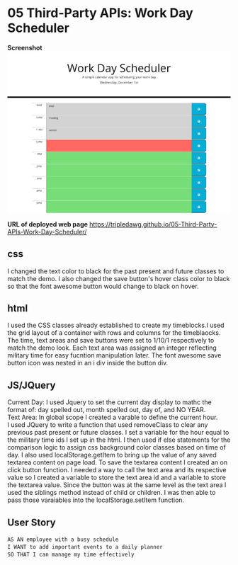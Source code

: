 # 05 Third-Party APIs: Work Day Scheduler

**Screenshot**  
![](/assets/work-day-planner-screenshot-800x800.png)

**URL of deployed web page**
https://tripledawg.github.io/05-Third-Party-APIs-Work-Day-Scheduler/


## css
 I changed the text color to black for the past present and future classes to match the demo.  I also changed the save button's hover class color to black so that the font awesome button would change to black on hover.  

## html
I used the CSS classes already established to create my timeblocks.I used the grid layout of a container with rows and columns for the timeblaocks.  The time, text areas and save buttons were set to 1/10/1 respectively to match the demo look.  Each text area was assigned an integer reflecting military time for easy fucntion manipulation later.  The font awesome save button icon was nested in an i div inside the button div.  

## JS/JQuery
Current Day: 
I used Jquery to set the current day display to mathc the format of: day spelled out, month spelled out, day of, and NO YEAR.  
Text Area: 
In global scope I created a varable to define the current hour.  
I used JQuery to write a function that used removeClass to clear any previous past present or future classes.  I set a variable for the hour equal to the military time ids I set up in the html.  I then used if else statements for the comparison logic to assign css background color classes based on time of day.  I also used localStorage.getItem to bring up the value of any saved textarea content on page load. 
To save the textarea content I created an on click button function.  I needed a way to call the text area and its respective value so I created a variable to store the text area id and a variable to store the textarea value.  Since the button was at the same level as the text area I used the siblings method instead of child or children.  I was then able to pass those varaiables into the localStorage.setItem function.  





## User Story

```md
AS AN employee with a busy schedule
I WANT to add important events to a daily planner
SO THAT I can manage my time effectively
```


